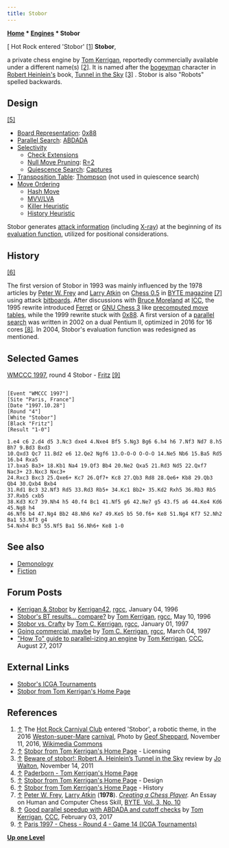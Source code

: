 ```yaml
---
title: Stobor
---
```

**[Home](Home "Home") \* [Engines](Engines "Engines") \* Stobor**



[ Hot Rock entered 'Stobor' <a id="cite-note-1" href="#cite-ref-1">[1]</a>
**Stobor**,  

a private chess engine by [Tom Kerrigan](Tom_Kerrigan "Tom Kerrigan"), reportedly commercially available under a different name(s) <a id="cite-note-2" href="#cite-ref-2">[2]</a>. 
It is named after the [bogeyman](https://en.wikipedia.org/wiki/Bogeyman) character in [Robert Heinlein's](Category:Robert_Heinlein "Category:Robert Heinlein") book, [Tunnel in the Sky](https://en.wikipedia.org/wiki/Tunnel_in_the_Sky) <a id="cite-note-3" href="#cite-ref-3">[3]</a> . Stobor is also "Robots" spelled backwards. 



## Design


<a id="cite-note-5" href="#cite-ref-5">[5]</a>



* [Board Representation](Board_Representation "Board Representation"): [0x88](0x88 "0x88")
* [Parallel Search](Parallel_Search "Parallel Search"): [ABDADA](ABDADA "ABDADA")
* [Selectivity](Selectivity "Selectivity")
	+ [Check Extensions](Check_Extensions "Check Extensions")
	+ [Null Move Pruning](Null_Move_Pruning "Null Move Pruning"): [R=2](Depth_Reduction_R "Depth Reduction R")
	+ [Quiescence Search](Quiescence_Search "Quiescence Search"): [Captures](Captures "Captures")
* [Transposition Table](Transposition_Table "Transposition Table"): [Thompson](Transposition_Table#TwoTier "Transposition Table") (not used in quiescence search)
* [Move Ordering](Move_Ordering "Move Ordering")
	+ [Hash Move](Hash_Move "Hash Move")
	+ [MVV/LVA](MVV-LVA "MVV-LVA")
	+ [Killer Heuristic](Killer_Heuristic "Killer Heuristic")
	+ [History Heuristic](History_Heuristic "History Heuristic")


Stobor generates [attack information](Attack_and_Defend_Maps "Attack and Defend Maps") (including [X-ray](X-ray "X-ray")) at the beginning of its [evaluation function](Evaluation_Function "Evaluation Function"), utilized for positional considerations.



## History


<a id="cite-note-6" href="#cite-ref-6">[6]</a>


The first version of Stobor in 1993 was mainly influenced by the 1978 articles by [Peter W. Frey](Peter_W._Frey "Peter W. Frey") and [Larry Atkin](Larry_Atkin "Larry Atkin") on [Chess 0.5](Chess_0.5 "Chess 0.5") in [BYTE magazine](Byte_Magazine#BYTE310 "Byte Magazine") <a id="cite-note-7" href="#cite-ref-7">[7]</a> using attack [bitboards](Bitboards "Bitboards"). After discussions with [Bruce Moreland](Bruce_Moreland "Bruce Moreland") at [ICC](index.php?title=Internet_Chess_Club&action=edit&redlink=1 "Internet Chess Club (page does not exist)"), the 1995 rewrite introduced [Ferret](Ferret "Ferret") or [GNU Chess 3](GNU_Chess "GNU Chess") like [precomputed move tables](Table-driven_Move_Generation "Table-driven Move Generation"), while the 1999 rewrite stuck with [0x88](0x88 "0x88"). A first version of a [parallel search](Parallel_Search "Parallel Search") was written in 2002 on a dual Pentium II, optimized in 2016 for 16 cores <a id="cite-note-8" href="#cite-ref-8">[8]</a>. In 2004, Stobor's evaluation function was redesigned as mentioned.



## Selected Games


[WMCCC 1997](WMCCC_1997 "WMCCC 1997"), round 4 Stobor - [Fritz](Fritz "Fritz") <a id="cite-note-9" href="#cite-ref-9">[9]</a>




```

[Event "WMCCC 1997"]
[Site "Paris, France"]
[Date "1997.10.28"]
[Round "4"]
[White "Stobor"]
[Black "Fritz"]
[Result "1-0"]

1.e4 c6 2.d4 d5 3.Nc3 dxe4 4.Nxe4 Bf5 5.Ng3 Bg6 6.h4 h6 7.Nf3 Nd7 8.h5 Bh7 9.Bd3 Bxd3 
10.Qxd3 Qc7 11.Bd2 e6 12.Qe2 Ngf6 13.O-O-O O-O-O 14.Ne5 Nb6 15.Ba5 Rd5 16.b4 Rxa5 
17.bxa5 Ba3+ 18.Kb1 Na4 19.Qf3 Bb4 20.Ne2 Qxa5 21.Rd3 Nd5 22.Qxf7 Nac3+ 23.Nxc3 Nxc3+ 
24.Rxc3 Bxc3 25.Qxe6+ Kc7 26.Qf7+ Kc8 27.Qb3 Rd8 28.Qe6+ Kb8 29.Qb3 Qb4 30.Qxb4 Bxb4 
31.Rd1 Bc3 32.Nf3 Rd5 33.Rd3 Rb5+ 34.Kc1 Bb2+ 35.Kd2 Rxh5 36.Rb3 Rb5 37.Rxb5 cxb5 
38.Kd3 Kc7 39.Nh4 h5 40.f4 Bc1 41.Nf5 g6 42.Ne7 g5 43.f5 a6 44.Ke4 Kd6 45.Ng8 h4 
46.Nf6 b4 47.Ng4 Bb2 48.Nh6 Ke7 49.Ke5 b5 50.f6+ Ke8 51.Ng4 Kf7 52.Nh2 Ba1 53.Nf3 g4 
54.Nxh4 Bc3 55.Nf5 Ba1 56.Nh6+ Ke8 1-0 

```

## See also


* [Demonology](Category:Demonology "Category:Demonology")
* [Fiction](Category:Fiction "Category:Fiction")


## Forum Posts


* [Kerrigan & Stobor](https://groups.google.com/d/msg/rec.games.chess.computer/H3lWAfveS4k/qKB95Rxc3jMJ) by [Kerrigan42](Tom_Kerrigan "Tom Kerrigan"), [rgcc](Computer_Chess_Forums "Computer Chess Forums"), January 04, 1996
* [Stobor's BT results... compare?](https://groups.google.com/d/msg/rec.games.chess.computer/r8KKyUoequs/EE_2upvCmGcJ) by [Tom Kerrigan](Tom_Kerrigan "Tom Kerrigan"), [rgcc](Computer_Chess_Forums "Computer Chess Forums"), May 10, 1996
* [Stobor vs. Crafty](https://groups.google.com/d/msg/rec.games.chess.computer/oRpiYLTUIDM/4WOGGzGz8b0J) by [Tom C. Kerrigan](Tom_Kerrigan "Tom Kerrigan"), [rgcc](Computer_Chess_Forums "Computer Chess Forums"), January 01, 1997
* [Going commercial, maybe](https://groups.google.com/d/msg/rec.games.chess.computer/u-uAjUusB-U/-Sl0qveHdCsJ) by [Tom C. Kerrigan](Tom_Kerrigan "Tom Kerrigan"), [rgcc](Computer_Chess_Forums "Computer Chess Forums"), March 04, 1997
* ["How To" guide to parallel-izing an engine](http://www.talkchess.com/forum/viewtopic.php?t=65011) by [Tom Kerrigan](Tom_Kerrigan "Tom Kerrigan"), [CCC](CCC "CCC"), August 27, 2017


## External Links


* [Stobor's ICGA Tournaments](https://www.game-ai-forum.org/icga-tournaments/program.php?id=36)
* [Stobor from Tom Kerrigan's Home Page](http://www.tckerrigan.com/Chess/Stobor)


## References


1. <a id="cite-ref-1" href="#cite-note-1">↑</a> The [Hot Rock Carnival Club](https://www.hotrockcc.co.uk/) entered 'Stobor', a robotic theme, in the 2016 [Weston-super-Mare](https://en.wikipedia.org/wiki/Weston-super-Mare) [carnival](https://en.wikipedia.org/wiki/West_Country_Carnival), Photo by [Geof Sheppard](https://commons.wikimedia.org/wiki/User:Geof_Sheppard), November 11, 2016, [Wikimedia Commons](https://en.wikipedia.org/wiki/Wikimedia_Commons)
2. <a id="cite-ref-2" href="#cite-note-2">↑</a> [Stobor from Tom Kerrigan's Home Page](http://www.tckerrigan.com/Chess/Stobor) - Licensing
3. <a id="cite-ref-3" href="#cite-note-3">↑</a> [Beware of stobor!: Robert A. Heinlein’s Tunnel in the Sky](http://www.tor.com/blogs/2011/11/beware-of-stobor-robert-a-heinleins-tunnel-in-the-sky) review by [Jo Walton](http://www.tor.com/Jo%20Walton#filter), November 14, 2011
4. <a id="cite-ref-4" href="#cite-note-4">↑</a> [Paderborn - Tom Kerrigan's Home Page](http://www.tckerrigan.com/Chess/Stobor/Paderborn/)
5. <a id="cite-ref-5" href="#cite-note-5">↑</a> [Stobor from Tom Kerrigan's Home Page](http://www.tckerrigan.com/Chess/Stobor) - Design
6. <a id="cite-ref-6" href="#cite-note-6">↑</a> [Stobor from Tom Kerrigan's Home Page](http://www.tckerrigan.com/Chess/Stobor) - History
7. <a id="cite-ref-7" href="#cite-note-7">↑</a> [Peter W. Frey](Peter_W._Frey "Peter W. Frey"), [Larry Atkin](Larry_Atkin "Larry Atkin") (**1978**). *[Creating a Chess Player](http://www.computerhistory.org/chess/full_record.php?iid=doc-431614f6d5ba2).* An Essay on Human and Computer Chess Skill, [BYTE, Vol. 3, No. 10](Byte_Magazine#BYTE310 "Byte Magazine")
8. <a id="cite-ref-8" href="#cite-note-8">↑</a> [Good parallel speedup with ABDADA and cutoff checks](http://www.talkchess.com/forum/viewtopic.php?t=63023) by [Tom Kerrigan](Tom_Kerrigan "Tom Kerrigan"), [CCC](CCC "CCC"), February 03, 2017
9. <a id="cite-ref-9" href="#cite-note-9">↑</a> [Paris 1997 - Chess - Round 4 - Game 14 (ICGA Tournaments)](https://www.game-ai-forum.org/icga-tournaments/round.php?tournament=5&round=4&id=14)

**[Up one Level](Engines "Engines")**







 
